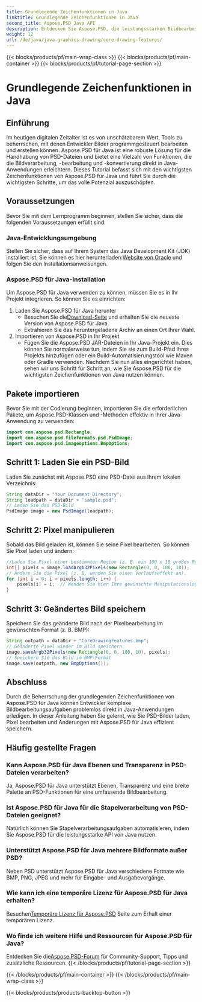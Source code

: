 ```yaml
---
title: Grundlegende Zeichenfunktionen in Java
linktitle: Grundlegende Zeichenfunktionen in Java
second_title: Aspose.PSD Java API
description: Entdecken Sie Aspose.PSD, die leistungsstarken Bildbearbeitungsfunktionen von Java. Erfahren Sie, wie Sie PSD-Bilder programmgesteuert laden, bearbeiten und speichern.
weight: 12
url: /de/java/java-graphics-drawing/core-drawing-features/
---
```


{{< blocks/products/pf/main-wrap-class >}}
{{< blocks/products/pf/main-container >}}
{{< blocks/products/pf/tutorial-page-section >}}

# Grundlegende Zeichenfunktionen in Java

## Einführung
Im heutigen digitalen Zeitalter ist es von unschätzbarem Wert, Tools zu beherrschen, mit denen Entwickler Bilder programmgesteuert bearbeiten und erstellen können. Aspose.PSD für Java ist eine robuste Lösung für die Handhabung von PSD-Dateien und bietet eine Vielzahl von Funktionen, die die Bildverarbeitung, -bearbeitung und -konvertierung direkt in Java-Anwendungen erleichtern. Dieses Tutorial befasst sich mit den wichtigsten Zeichenfunktionen von Aspose.PSD für Java und führt Sie durch die wichtigsten Schritte, um das volle Potenzial auszuschöpfen.
## Voraussetzungen
Bevor Sie mit dem Lernprogramm beginnen, stellen Sie sicher, dass die folgenden Voraussetzungen erfüllt sind:
### Java-Entwicklungsumgebung
 Stellen Sie sicher, dass auf Ihrem System das Java Development Kit (JDK) installiert ist. Sie können es hier herunterladen:[Website von Oracle](https://www.oracle.com/java/technologies/javase-jdk11-downloads.html) und folgen Sie den Installationsanweisungen.
### Aspose.PSD für Java-Installation
Um Aspose.PSD für Java verwenden zu können, müssen Sie es in Ihr Projekt integrieren. So können Sie es einrichten:
1. Laden Sie Aspose.PSD für Java herunter
   -  Besuchen Sie die[Download-Seite](https://releases.aspose.com/psd/java/) und erhalten Sie die neueste Version von Aspose.PSD für Java.
   - Extrahieren Sie das heruntergeladene Archiv an einen Ort Ihrer Wahl.
2. Importieren von Aspose.PSD in Ihr Projekt
   - Fügen Sie die Aspose.PSD JAR-Dateien in Ihr Java-Projekt ein. Dies können Sie normalerweise tun, indem Sie sie zum Build-Pfad Ihres Projekts hinzufügen oder ein Build-Automatisierungstool wie Maven oder Gradle verwenden.
Nachdem Sie nun alles eingerichtet haben, sehen wir uns Schritt für Schritt an, wie Sie Aspose.PSD für die wichtigsten Zeichenfunktionen von Java nutzen können.
## Pakete importieren
Bevor Sie mit der Codierung beginnen, importieren Sie die erforderlichen Pakete, um Aspose.PSD-Klassen und -Methoden effektiv in Ihrer Java-Anwendung zu verwenden:
```java
import com.aspose.psd.Rectangle;
import com.aspose.psd.fileformats.psd.PsdImage;
import com.aspose.psd.imageoptions.BmpOptions;
```
## Schritt 1: Laden Sie ein PSD-Bild
Laden Sie zunächst mit Aspose.PSD eine PSD-Datei aus Ihrem lokalen Verzeichnis:
```java
String dataDir = "Your Document Directory";
String loadpath = dataDir + "sample.psd";
// Laden Sie das PSD-Bild
PsdImage image = new PsdImage(loadpath);
```
## Schritt 2: Pixel manipulieren
Sobald das Bild geladen ist, können Sie seine Pixel bearbeiten. So können Sie Pixel laden und ändern:
```java
//Laden Sie Pixel einer bestimmten Region (z. B. ein 100 x 10 großes Rechteck, beginnend in der oberen linken Ecke).
int[] pixels = image.loadArgb32Pixels(new Rectangle(0, 0, 100, 10));
// Ändern Sie die Pixel (z. B. wenden Sie einen Verlaufseffekt an).
for (int i = 0; i < pixels.length; i++) {
    pixels[i] = i;  // Wenden Sie hier Ihre gewünschte Manipulationslogik an
}
```
## Schritt 3: Geändertes Bild speichern
Speichern Sie das geänderte Bild nach der Pixelbearbeitung im gewünschten Format (z. B. BMP):
```java
String outpath = dataDir + "CoreDrawingFeatures.bmp";
// Geänderte Pixel wieder im Bild speichern
image.saveArgb32Pixels(new Rectangle(0, 0, 100, 10), pixels);
// Speichern Sie das Bild im BMP-Format
image.save(outpath, new BmpOptions());
```

## Abschluss
Durch die Beherrschung der grundlegenden Zeichenfunktionen von Aspose.PSD für Java können Entwickler komplexe Bildbearbeitungsaufgaben problemlos direkt in Java-Anwendungen erledigen. In dieser Anleitung haben Sie gelernt, wie Sie PSD-Bilder laden, Pixel bearbeiten und Änderungen mit Aspose.PSD für Java effizient speichern.
## Häufig gestellte Fragen
### Kann Aspose.PSD für Java Ebenen und Transparenz in PSD-Dateien verarbeiten?
Ja, Aspose.PSD für Java unterstützt Ebenen, Transparenz und eine breite Palette an PSD-Funktionen für eine umfassende Bildbearbeitung.
### Ist Aspose.PSD für Java für die Stapelverarbeitung von PSD-Dateien geeignet?
Natürlich können Sie Stapelverarbeitungsaufgaben automatisieren, indem Sie Aspose.PSD für die leistungsstarke API von Java nutzen.
### Unterstützt Aspose.PSD für Java mehrere Bildformate außer PSD?
Neben PSD unterstützt Aspose.PSD für Java verschiedene Formate wie BMP, PNG, JPEG und mehr für Eingabe- und Ausgabevorgänge.
### Wie kann ich eine temporäre Lizenz für Aspose.PSD für Java erhalten?
 Besuchen[Temporäre Lizenz für Aspose.PSD](https://purchase.aspose.com/temporary-license/) Seite zum Erhalt einer temporären Lizenz.
### Wo finde ich weitere Hilfe und Ressourcen für Aspose.PSD für Java?
 Entdecken Sie die[Aspose.PSD-Forum](https://forum.aspose.com/c/psd/34) für Community-Support, Tipps und zusätzliche Ressourcen.
{{< /blocks/products/pf/tutorial-page-section >}}

{{< /blocks/products/pf/main-container >}}
{{< /blocks/products/pf/main-wrap-class >}}

{{< blocks/products/products-backtop-button >}}
